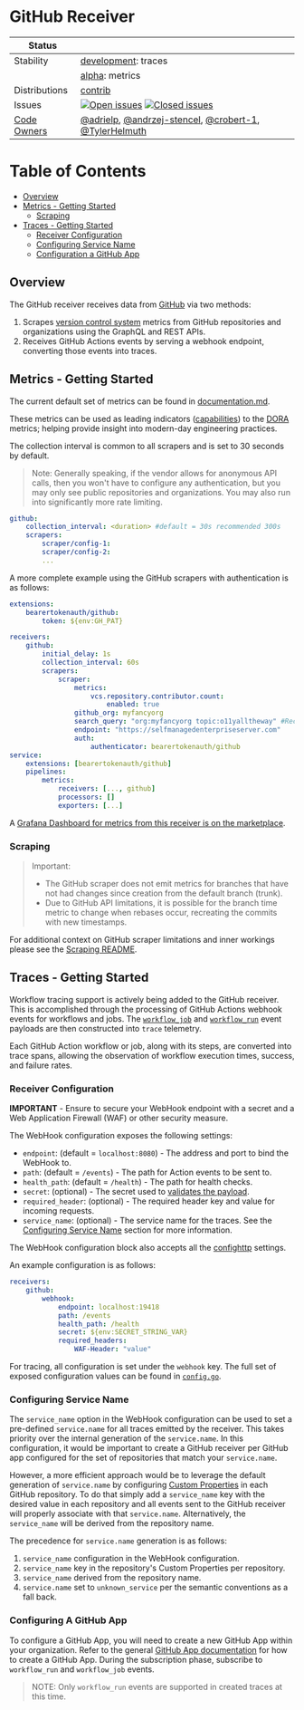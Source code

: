 # GitHub Receiver

<!-- status autogenerated section -->
| Status        |           |
| ------------- |-----------|
| Stability     | [development]: traces   |
|               | [alpha]: metrics   |
| Distributions | [contrib] |
| Issues        | [![Open issues](https://img.shields.io/github/issues-search/open-telemetry/opentelemetry-collector-contrib?query=is%3Aissue%20is%3Aopen%20label%3Areceiver%2Fgithub%20&label=open&color=orange&logo=opentelemetry)](https://github.com/open-telemetry/opentelemetry-collector-contrib/issues?q=is%3Aopen+is%3Aissue+label%3Areceiver%2Fgithub) [![Closed issues](https://img.shields.io/github/issues-search/open-telemetry/opentelemetry-collector-contrib?query=is%3Aissue%20is%3Aclosed%20label%3Areceiver%2Fgithub%20&label=closed&color=blue&logo=opentelemetry)](https://github.com/open-telemetry/opentelemetry-collector-contrib/issues?q=is%3Aclosed+is%3Aissue+label%3Areceiver%2Fgithub) |
| [Code Owners](https://github.com/open-telemetry/opentelemetry-collector-contrib/blob/main/CONTRIBUTING.md#becoming-a-code-owner)    | [@adrielp](https://www.github.com/adrielp), [@andrzej-stencel](https://www.github.com/andrzej-stencel), [@crobert-1](https://www.github.com/crobert-1), [@TylerHelmuth](https://www.github.com/TylerHelmuth) |

[development]: https://github.com/open-telemetry/opentelemetry-collector/blob/main/docs/component-stability.md#development
[alpha]: https://github.com/open-telemetry/opentelemetry-collector/blob/main/docs/component-stability.md#alpha
[contrib]: https://github.com/open-telemetry/opentelemetry-collector-releases/tree/main/distributions/otelcol-contrib
<!-- end autogenerated section -->

# Table of Contents

- [Overview](#overview)
- [Metrics - Getting Started](#metrics---getting-started)
  - [Scraping](#scraping)
- [Traces - Getting Started](#traces---getting-started)
  - [Receiver Configuration](#receiver-configuration)
  - [Configuring Service Name](#configuring-service-name)
  - [Configuration a GitHub App](#configuration-a-github-app)

## Overview

The GitHub receiver receives data from [GitHub](https://github.com) via two methods:

1. Scrapes [version control system][vcsm] metrics from GitHub repositories and
organizations using the GraphQL and REST APIs.
2. Receives GitHub Actions events by serving a webhook endpoint, converting
those events into traces.

## Metrics - Getting Started

The current default set of metrics can be found in
[documentation.md](./documentation.md).

These metrics can be used as leading indicators ([capabilities][doracap])
to the [DORA][dorafour] metrics; helping provide insight into modern-day
engineering practices.

The collection interval is common to all scrapers and is set to 30 seconds by default.

> Note: Generally speaking, if the vendor allows for anonymous API calls, then you
> won't have to configure any authentication, but you may only see public repositories
> and organizations. You may also run into significantly more rate limiting.

```yaml
github:
    collection_interval: <duration> #default = 30s recommended 300s
    scrapers:
        scraper/config-1:
        scraper/config-2:
        ...
```

A more complete example using the GitHub scrapers with authentication is as follows:

```yaml
extensions:
    bearertokenauth/github:
        token: ${env:GH_PAT}

receivers:
    github:
        initial_delay: 1s
        collection_interval: 60s
        scrapers:
            scraper:
                metrics:
                    vcs.repository.contributor.count:
                        enabled: true
                github_org: myfancyorg
                search_query: "org:myfancyorg topic:o11yalltheway" #Recommended optional query override, defaults to "{org,user}:<github_org>"
                endpoint: "https://selfmanagedenterpriseserver.com"
                auth:
                    authenticator: bearertokenauth/github
service:
    extensions: [bearertokenauth/github]
    pipelines:
        metrics:
            receivers: [..., github]
            processors: []
            exporters: [...]
```

A [Grafana Dashboard for metrics from this receiver is on the marketplace](https://grafana.com/grafana/dashboards/20976-engineering-effectiveness-metrics/).

### Scraping

> Important:
> * The GitHub scraper does not emit metrics for branches that have not had
>   changes since creation from the default branch (trunk).
> * Due to GitHub API limitations, it is possible for the branch time metric to
>   change when rebases occur, recreating the commits with new timestamps.

For additional context on GitHub scraper limitations and inner workings please
see the [Scraping README][ghsread].

[ghsread]: internal/scraper/githubscraper/README.md#github-limitations

## Traces - Getting Started

Workflow tracing support is actively being added to the GitHub receiver.
This is accomplished through the processing of GitHub Actions webhook
events for workflows and jobs. The [`workflow_job`][wjob] and
[`workflow_run`][wrun] event payloads are then constructed into `trace`
telemetry.

Each GitHub Action workflow or job, along with its steps, are converted
into trace spans, allowing the observation of workflow execution times,
success, and failure rates.

### Receiver Configuration

**IMPORTANT** - Ensure to secure your WebHook endpoint with a secret and a Web
Application Firewall (WAF) or other security measure.

The WebHook configuration exposes the following settings:

* `endpoint`: (default = `localhost:8080`) - The address and port to bind the WebHook to.
* `path`: (default = `/events`) - The path for Action events to be sent to.
* `health_path`: (default = `/health`) - The path for health checks.
* `secret`: (optional) - The secret used to [validates the payload][valid].
* `required_header`: (optional) - The required header key and value for incoming requests.
* `service_name`: (optional) - The service name for the traces. See the
[Configuring Service Name](#configuring-service-name) section for more
information.

The WebHook configuration block also accepts all the [confighttp][cfghttp]
settings.

An example configuration is as follows:

```yaml
receivers:
    github:
        webhook:
            endpoint: localhost:19418
            path: /events
            health_path: /health
            secret: ${env:SECRET_STRING_VAR}
            required_headers:
                WAF-Header: "value"
```

For tracing, all configuration is set under the `webhook` key. The full set
of exposed configuration values can be found in [`config.go`](./config.go).

### Configuring Service Name

The `service_name` option in the WebHook configuration can be used to set a
pre-defined `service.name` for all traces emitted by the receiver. This takes
priority over the internal generation of the `service.name`. In this
configuration, it would be important to create a GitHub receiver per GitHub app
configured for the set of repositories that match your `service.name`.

However, a more efficient approach would be to leverage the default generation
of `service.name` by configuring [Custom Properties][cp] in each GitHub
repository. To do that simply add a `service_name` key with the desired value in
each repository and all events sent to the GitHub receiver will properly
associate with that `service.name`. Alternatively, the `service_name` will be
derived from the repository name.

The precedence for `service.name` generation is as follows:

1. `service_name` configuration in the WebHook configuration.
2. `service_name` key in the repository's Custom Properties per repository.
3. `service_name` derived from the repository name.
4. `service.name` set to `unknown_service` per the semantic conventions as a fall back.

### Configuring A GitHub App

To configure a GitHub App, you will need to create a new GitHub App within your
organization. Refer to the general [GitHub App documentation][ghapp] for how to
create a GitHub App. During the subscription phase, subscribe to `workflow_run` and `workflow_job` events.

> NOTE: Only `workflow_run` events are supported in created traces at this time.

[wjob]: https://docs.github.com/en/webhooks/webhook-events-and-payloads#workflow_job
[wrun]: https://docs.github.com/en/webhooks/webhook-events-and-payloads#workflow_run
[valid]: https://docs.github.com/en/webhooks/using-webhooks/validating-webhook-deliveries
[cfghttp]: https://pkg.go.dev/go.opentelemetry.io/collector/config/confighttp#ServerConfig
[cp]: https://docs.github.com/en/organizations/managing-organization-settings/managing-custom-properties-for-repositories-in-your-organization
[vcsm]: https://opentelemetry.io/docs/specs/semconv/cicd/cicd-metrics/#vcs-metrics
[doracap]: https://dora.dev/capabilities/
[dorafour]: https://dora.dev/guides/dora-metrics-four-keys/
[ghapp]: https://docs.github.com/en/apps/creating-github-apps/registering-a-github-app/registering-a-github-app
